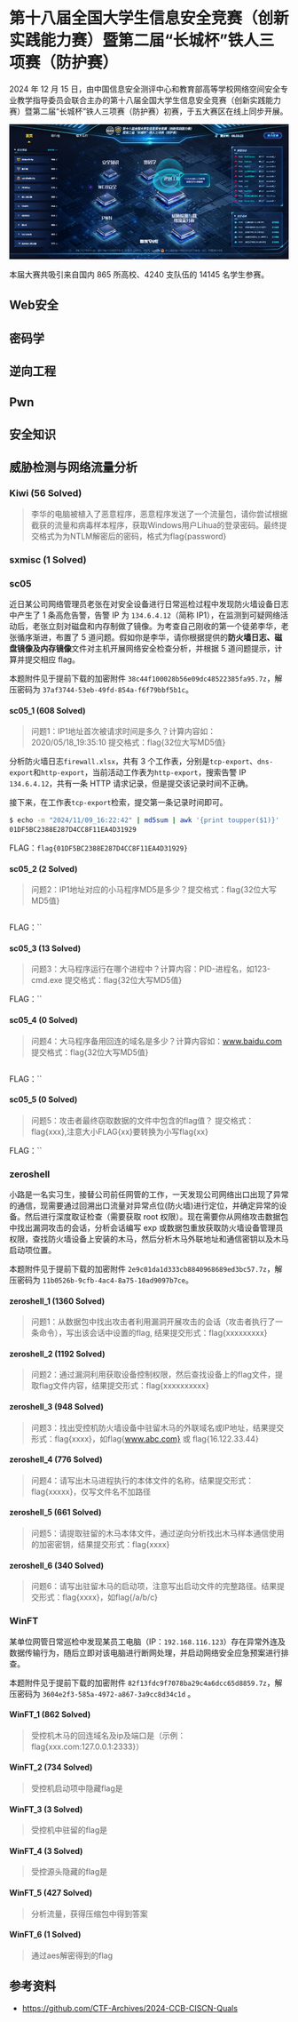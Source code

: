 # 第十八届全国大学生信息安全竞赛（创新实践能力赛）暨第二届“长城杯”铁人三项赛（防护赛）

2024 年 12 月 15 日，由中国信息安全测评中心和教育部高等学校网络空间安全专业教学指导委员会联合主办的第十八届全国大学生信息安全竞赛（创新实践能力赛）暨第二届“长城杯”铁人三项赛（防护赛）初赛，于五大赛区在线上同步开展。

![概览](./images/ciscn_18th_all.png)

本届大赛共吸引来自国内 865 所高校、4240 支队伍的 14145 名学生参赛。

## Web安全

## 密码学

## 逆向工程

## Pwn

## 安全知识

## 威胁检测与网络流量分析

### Kiwi (56 Solved)

> 李华的电脑被植入了恶意程序，恶意程序发送了一个流量包，请你尝试根据截获的流量和病毒样本程序，获取Windows用户Lihua的登录密码。最终提交格式为为NTLM解密后的密码，格式为flag{password}

### sxmisc (1 Solved)

### sc05

近日某公司网络管理员老张在对安全设备进行日常巡检过程中发现防火墙设备日志中产生了 1 条高危告警，告警 IP 为 `134.6.4.12`（简称 IP1），在监测到可疑网络活动后，老张立刻对磁盘和内存制做了镜像。为考查自己刚收的第一个徒弟李华，老张循序渐进，布置了 5 道问题。假如你是李华，请你根据提供的**防火墙日志、磁盘镜像及内存镜像**文件对主机开展网络安全检查分析，并根据 5 道问题提示，计算并提交相应 flag。

本题附件见于提前下载的加密附件 `38c44f100028b56e09dc48522385fa95.7z`，解压密码为 `37af3744-53eb-49fd-854a-f6f79bbf5b1c`。

#### sc05_1 (608 Solved)

> 问题1：IP1地址首次被请求时间是多久？计算内容如：2020/05/18_19:35:10 提交格式：flag{32位大写MD5值}

分析防火墙日志`firewall.xlsx`，共有 3 个工作表，分别是`tcp-export`、`dns-export`和`http-export`，当前活动工作表为`http-export`，搜索告警 IP `134.6.4.12`，共有一条 HTTP 请求记录，但是提交该记录时间不正确。

接下来，在工作表`tcp-export`检索，提交第一条记录时间即可。

```bash
$ echo -n "2024/11/09_16:22:42" | md5sum | awk '{print toupper($1)}'
01DF5BC2388E287D4CC8F11EA4D31929
```

FLAG：`flag{01DF5BC2388E287D4CC8F11EA4D31929}`

#### sc05_2 (2 Solved)

> 问题2：IP1地址对应的小马程序MD5是多少？提交格式：flag{32位大写MD5值}

```bash
```

FLAG：``

#### sc05_3 (13 Solved)

> 问题3：大马程序运行在哪个进程中？计算内容：PID-进程名，如123-cmd.exe 提交格式：flag{32位大写MD5值}

FLAG：``

#### sc05_4 (0 Solved)

> 问题4：大马程序备用回连的域名是多少？计算内容如：www.baidu.com 提交格式：flag{32位大写MD5值}

```bash
```

FLAG：``

#### sc05_5 (0 Solved)

> 问题5：攻击者最终窃取数据的文件中包含的flag值？ 提交格式：flag{xxx},注意大小FLAG{xx}要转换为小写flag{xx}

FLAG：``

### zeroshell

小路是一名实习生，接替公司前任网管的工作，一天发现公司网络出口出现了异常的通信，现需要通过回溯出口流量对异常点位(防火墙)进行定位，并确定异常的设备。然后进行深度取证检查（需要获取 root 权限）。现在需要你从网络攻击数据包中找出漏洞攻击的会话，分析会话编写 exp 或数据包重放获取防火墙设备管理员权限，查找防火墙设备上安装的木马，然后分析木马外联地址和通信密钥以及木马启动项位置。

本题附件见于提前下载的加密附件 `2e9c01da1d333cb8840968689ed3bc57.7z`，解压密码为 `11b0526b-9cfb-4ac4-8a75-10ad9097b7ce`。

#### zeroshell_1 (1360 Solved)

> 问题1：从数据包中找出攻击者利用漏洞开展攻击的会话（攻击者执行了一条命令），写出该会话中设置的flag, 结果提交形式：flag{xxxxxxxxx}

#### zeroshell_2 (1192 Solved)

> 问题2：通过漏洞利用获取设备控制权限，然后查找设备上的flag文件，提取flag文件内容，结果提交形式：flag{xxxxxxxxxx}
>
#### zeroshell_3 (948 Solved)

> 问题3：找出受控机防火墙设备中驻留木马的外联域名或IP地址，结果提交形式：flag{xxxx}，如flag{www.abc.com} 或 flag{16.122.33.44}

#### zeroshell_4 (776 Solved)

> 问题4：请写出木马进程执行的本体文件的名称，结果提交形式：flag{xxxxx}，仅写文件名不加路径

#### zeroshell_5 (661 Solved)

> 问题5：请提取驻留的木马本体文件，通过逆向分析找出木马样本通信使用的加密密钥，结果提交形式：flag{xxxx}

#### zeroshell_6 (340 Solved)

> 问题6：请写出驻留木马的启动项，注意写出启动文件的完整路径。结果提交形式：flag{xxxx}，如flag{/a/b/c}

### WinFT

某单位网管日常巡检中发现某员工电脑（IP：`192.168.116.123`）存在异常外连及数据传输行为，随后立即对该电脑进行断网处理，并启动网络安全应急预案进行排查。

本题附件见于提前下载的加密附件 `82f13fdc9f7078ba29c4a6dcc65d8859.7z`，解压密码为 `3604e2f3-585a-4972-a867-3a9cc8d34c1d` 。

#### WinFT_1 (862 Solved)

> 受控机木马的回连域名及ip及端口是（示例：flag{xxx.com:127.0.0.1:2333}）
>
#### WinFT_2 (734 Solved)

> 受控机启动项中隐藏flag是
>
#### WinFT_3 (3 Solved)

> 受控机中驻留的flag是
>
#### WinFT_4 (3 Solved)

> 受控源头隐藏的flag是
>
#### WinFT_5 (427 Solved)

> 分析流量，获得压缩包中得到答案
>
#### WinFT_6 (1 Solved)

> 通过aes解密得到的flag

## 参考资料

- <https://github.com/CTF-Archives/2024-CCB-CISCN-Quals>
